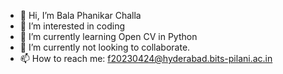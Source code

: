 - 👋 Hi, I’m Bala Phanikar Challa
- 👀 I’m interested in coding
- 🌱 I’m currently learning Open CV in Python
- 💞️ I’m currently not looking to collaborate.
- 📫 How to reach me: f20230424@hyderabad.bits-pilani.ac.in

<!---
phani-space-neu/phani-space-neu is a ✨ special ✨ repository because its `README.md` (this file) appears on your GitHub profile.
You can click the Preview link to take a look at your changes.
--->
